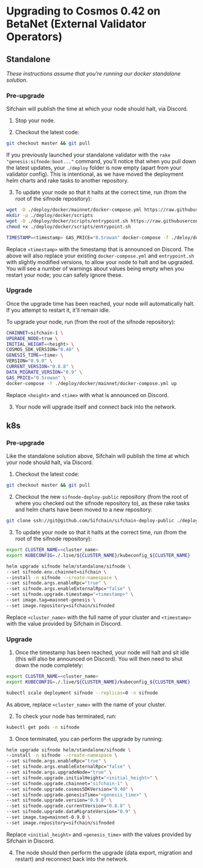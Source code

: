 # Upgrading to Cosmos 0.42 on BetaNet (External Validator Operators)

## Standalone

_These instructions assume that you're running our docker standalone solution_.

### Pre-upgrade

Sifchain will publish the time at which your node should halt, via Discord. 

1. Stop your node.

2. Checkout the latest code:

```bash
git checkout master && git pull
```

If you previously launched your standalone validator with the `rake "genesis:sifnode:boot..."` command, you'll notice that when you pull down the latest updates, your `./deploy` folder is now empty (apart from your validator config). This is intentional, as we have moved the deployment helm charts and rake tasks to another repository. 

3. To update your node so that it halts at the correct time, run (from the root of the sifnode repository):

```bash
wget -O ./deploy/docker/mainnet/docker-compose.yml https://raw.githubusercontent.com/Sifchain/sifchain-deploy-public/master/docker/mainnet/docker-compose.yml
mkdir -p ./deploy/docker/scripts
wget -O ./deploy/docker/scripts/entrypoint.sh https://raw.githubusercontent.com/Sifchain/sifchain-deploy-public/master/docker/scripts/entrypoint.sh
chmod +x ./deploy/docker/scripts/entrypoint.sh

TIMESTAMP=<timestamp> GAS_PRICE="0.5rowan" docker-compose -f ./deloy/docker/mainnet/docker-compose.yml up
```

Replace `<timestamp>` with the timestamp that is announced on Discord. The above will also replace your existing `docker-compose.yml` and `entrypoint.sh` with slightly modified versions, to allow your node to halt and be upgraded. You will see a number of warnings about values being empty when you restart your node; you can safely ignore these.

### Upgrade

Once the upgrade time has been reached, your node will automatically halt. If you attempt to restart it, it'll remain idle.

To upgrade your node, run (from the root of the sifnode repository):

```bash
CHAINNET=sifchain-1 \
UPGRADE_NODE=true \
INITIAL_HEIGHT=<height> \
COSMOS_SDK_VERSION="0.40" \
GENESIS_TIME=<time> \
VERSION="0.9.0" \
CURRENT_VERSION="0.8.8" \
DATA_MIGRATE_VERSION="0.9" \
GAS_PRICE="0.5rowan" \
docker-compose -f ./deploy/docker/mainnet/docker-compose.yml up
```

Replace `<height>` and `<time>` with what is announced on Discord.

3. Your node will upgrade itself and connect back into the network.

## k8s

### Pre-upgrade

Like the standalone solution above, Sifchain will publish the time at which your node should halt, via Discord. 

1. Checkout the latest code:

```bash
git checkout master && git pull
```

2. Checkout the new `sifnode-deploy-public` repository (from the root of where you checked out the sifnode repository to), as these rake tasks and helm charts have been moved to a new repository:

```bash
git clone ssh://git@github.com/Sifchain/sifchain-deploy-public ./deploy
```

3. To update your node so that it halts at the correct time, run (from the root of the sifnode repository):

```bash
export CLUSTER_NAME=<cluster_name>
export KUBECONFIG=./.live/${CLUSTER_NAME}/kubeconfig_${CLUSTER_NAME}

helm upgrade sifnode helm/standalone/sifnode \
--set sifnode.env.chainnet=sifchain \
--install -n sifnode --create-namespace \
--set sifnode.args.enableRpc="true" \
--set sifnode.args.enableExternalRpc="false" \
--set sifnode.upgrade.timestamp="<timestamp>" \
--set image.tag=mainnet-genesis \
--set image.repository=sifchain/sifnoded
```

Replace `<cluster_name>` with the full name of your cluster and `<timestamp>` with the value provided by Sifchain in Discord.

### Upgrade

1. Once the timestamp has been reached, your node will halt and sit idle (this will also be announced on Discord). You will then need to shut down the node completely:

```bash
export CLUSTER_NAME=<cluster_name>
export KUBECONFIG=./.live/${CLUSTER_NAME}/kubeconfig_${CLUSTER_NAME}

kubectl scale deployment sifnode --replicas=0 -n sifnode
```

As above, replace `<cluster_name>` with the name of your cluster.

2. To check your node has terminated, run:

```bash
kubectl get pods -n sifnode
```

3. Once terminated, you can perform the upgrade by running:

```bash
helm upgrade sifnode helm/standalone/sifnode \
--install -n sifnode --create-namespace \
--set sifnode.args.enableRpc="true" \
--set sifnode.args.enableExternalRpc="false" \
--set sifnode.args.upgradeNode="true" \
--set sifnode.upgrade.initialHeight="<initial_height>" \
--set sifnode.upgrade.chainnet="sifchain-1" \
--set sifnode.upgrade.cosmosSDKVersion="0.40" \
--set sifnode.upgrade.genesisTime="<genesis_time>" \
--set sifnode.upgrade.version="0.9.0" \
--set sifnode.upgrade.currentVersion="0.8.8" \
--set sifnode.upgrade.dataMigrateVersion="0.9" \
--set image.tag=mainnet-0.9.0 \
--set image.repository=sifchain/sifnoded
```

Replace `<initial_height>` and `<genesis_time>` with the values provided by Sifchain in Discord.

4. The node should then perform the upgrade (data export, migration and restart) and reconnect back into the network.
